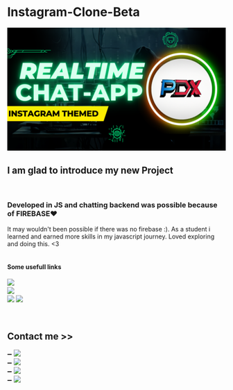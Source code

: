 # Instagram-Clone-Beta


<a href="https://youtu.be/56SLjMm2zBQ" ><img src="https://raw.githubusercontent.com/naman77s/Instagram-Clone-Beta/main/thumbnail.png" alt="Youtube thumbnail" ></a>

<h2> I am glad to introduce my new Project </h2><br>

<h3> Developed in JS and chatting backend was possible because of FIREBASE❤️</h3>
<spam>It may wouldn't been possible if there was no firebase :). As a student i learned 
and earned more skills in my javascript journey. Loved exploring and doing this. <3</span><br><br>

<h4> Some usefull links </h4>
<a href="https://realpxd.github.io/ProgrammerXD/Money-Game"> <img src="https://img.shields.io/badge/Play-Squid_game-orange" ></a><br>
<a href="https://realpxd.github.io/ProgrammerXD"> <img src="https://img.shields.io/badge/Website-ProgrammerXD.in-orange" ></a> <br>
<a href="https://realpxd.github.io/ProgrammerXD/Certificates.html"> <img src="https://img.shields.io/badge/Certificates-PXD-blue" ></a>
<a href="https://www.linkedin.com/in/programmerxd"> <img src="https://img.shields.io/badge/LinkedIN-Resume-brown" ></a>
<br><br><br>


<h2 id="contact" > Contact me >> </h2> 
➖ <a href="https://t.me/damnnaman"> <img src="https://img.shields.io/badge/TELEGRAM-DamnNaman-orange" ></a><br>
➖ <a href="https://twitter.com/PXD_Officials"> <img src="https://img.shields.io/badge/TWITTER-PXD_Officials-orange" ></a><br>
➖ <a href="https://in.linkedin.com/programmerxd"> <img src="https://img.shields.io/badge/LinkedIN.com-ProgrammerXD-orange" ></a><br>
➖ <a href="https://youtube.com/channel/UCTlEvNf_UWq2aoq8-XFIYIQ"> <img src="https://img.shields.io/badge/YOUTUBE-ProgrammerXD-orange" ></a>
